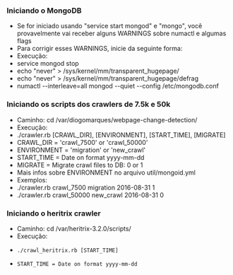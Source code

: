 ### Iniciando o MongoDB ###

* Se for iniciado usando "service start mongod" e "mongo", você provavelmente vai receber alguns WARNINGS sobre numactl e algumas flags
* Para corrigir esses WARNINGS, inicie da seguinte forma:
* Execução:
*   service mongod stop
*   echo "never" > /sys/kernel/mm/transparent_hugepage/
*   echo "never" > /sys/kernel/mm/transparent_hugepage/defrag
*   numactl --interleave=all mongod --quiet --config /etc/mongodb.conf
   
### Iniciando os scripts dos crawlers de 7.5k e 50k ###

* Caminho: cd /var/diogomarques/webpage-change-detection/
* Execução: 
*   ./crawler.rb [CRAWL_DIR], [ENVIRONMENT], [START_TIME], [MIGRATE] 
*   CRAWL_DIR   = 'crawl_7500' or 'crawl_50000'
*   ENVIRONMENT = 'migration'  or 'new_crawl'
*   START_TIME  = Date on format yyyy-mm-dd
*   MIGRATE     = Migrate crawl files to DB: 0 or 1
* Mais infos sobre ENVIRONMENT no arquivo util/mongoid.yml
* Exemplos:
*   ./crawler.rb crawl_7500 migration 2016-08-31 1
*   ./crawler.rb crawl_50000 new_crawl 2016-08-31 0

### Iniciando o heritrix crawler ###

* Caminho: cd /var/heritrix-3.2.0/scripts/
* Execução: 
*     ./crawl_heritrix.rb [START_TIME]
*     START_TIME = Date on format yyyy-mm-dd
